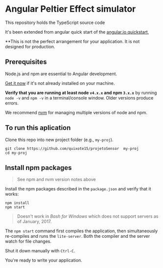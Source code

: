 # Angular Peltier Effect simulator

This repository holds the TypeScript source code 


It's been extended from angular quick start of the [angular.io quickstart](https://angular.io/docs/ts/latest/quickstart.html),

**This is not the perfect arrangement for your application. It is not designed for production.


## Prerequisites

Node.js and npm are essential to Angular development. 
    
<a href="https://docs.npmjs.com/getting-started/installing-node" target="_blank" title="Installing Node.js and updating npm">
Get it now</a> if it's not already installed on your machine.
 
**Verify that you are running at least node `v4.x.x` and npm `3.x.x`**
by running `node -v` and `npm -v` in a terminal/console window.
Older versions produce errors.

We recommend [nvm](https://github.com/creationix/nvm) for managing multiple versions of node and npm.

## To run this aplication

Clone this repo into new project folder (e.g., `my-proj`).
```shell
git clone https://github.com/quixote15/projetoSensor  my-proj
cd my-proj
```


## Install npm packages

> See npm and nvm version notes above

Install the npm packages described in the `package.json` and verify that it works:

```shell
npm install
npm start
```

>Doesn't work in _Bash for Windows_ which does not support servers as of January, 2017.

The `npm start` command first compiles the application, 
then simultaneously re-compiles and runs the `lite-server`.
Both the compiler and the server watch for file changes.

Shut it down manually with `Ctrl-C`.

You're ready to write your application.

